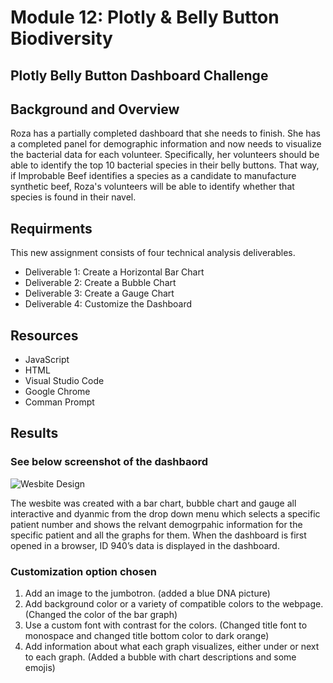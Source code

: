 # Module 12: Plotly & Belly Button Biodiversity
## Plotly Belly Button Dashboard Challenge

## Background and Overview

Roza has a partially completed dashboard that she needs to finish. She has a completed panel for demographic information and now needs to visualize the bacterial data for each volunteer. Specifically, her volunteers should be able to identify the top 10 bacterial species in their belly buttons. That way, if Improbable Beef identifies a species as a candidate to manufacture synthetic beef, Roza's volunteers will be able to identify whether that species is found in their navel.

## Requirments

This new assignment consists of four technical analysis deliverables.

- Deliverable 1: Create a Horizontal Bar Chart
- Deliverable 2: Create a Bubble Chart
- Deliverable 3: Create a Gauge Chart
- Deliverable 4: Customize the Dashboard

## Resources

- JavaScript
- HTML
- Visual Studio Code
- Google Chrome 
- Comman Prompt

## Results

### See below screenshot of the dashbaord

![Wesbite Design](https://user-images.githubusercontent.com/88692025/142371567-69abb753-b651-41b3-964b-19c4b128d87c.PNG)

The wesbite was created with a bar chart, bubble chart and gauge all interactive and dyanmic from the drop down menu which selects a specific patient number and shows the relvant demogrpahic information for the specific patient and all the graphs for them. When the dashboard is first opened in a browser, ID 940’s data is displayed in the dashboard.

### Customization option chosen
1. Add an image to the jumbotron. (added a blue DNA picture)
2. Add background color or a variety of compatible colors to the webpage. (Changed the color of the bar graph)
3. Use a custom font with contrast for the colors. (Changed title font to monospace and changed title bottom color to dark orange)
4. Add information about what each graph visualizes, either under or next to each graph. (Added a bubble with chart descriptions and some emojis)
